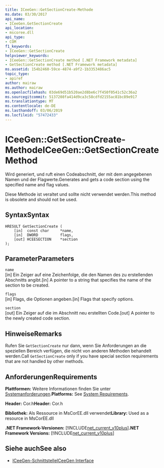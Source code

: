 ```yaml
---
title: ICeeGen::GetSectionCreate-Methode
ms.date: 03/30/2017
api_name:
- ICeeGen.GetSectionCreate
api_location:
- mscoree.dll
api_type:
- COM
f1_keywords:
- ICeeGen::GetSectionCreate
helpviewer_keywords:
- ICeeGen::GetSectionCreate method [.NET Framework metadata]
- GetSectionCreate method [.NET Framework metadata]
ms.assetid: 154b2460-59ce-4874-a9f2-1b3353486ac5
topic_type:
- apiref
author: mairaw
ms.author: mairaw
ms.openlocfilehash: 03de69d51b520ae2d8be6c7f450f0541c52c36a2
ms.sourcegitcommit: 5137208fa414d9ca3c58cdfd2155ac81bc89e917
ms.translationtype: MT
ms.contentlocale: de-DE
ms.lasthandoff: 03/06/2019
ms.locfileid: "57472433"
---
```

# <a name="iceegengetsectioncreate-method"></a><span data-ttu-id="33779-102">ICeeGen::GetSectionCreate-Methode</span><span class="sxs-lookup"><span data-stu-id="33779-102">ICeeGen::GetSectionCreate Method</span></span>
<span data-ttu-id="33779-103">Wird generiert, und ruft einen Codeabschnitt, der mit dem angegebenen Namen und der Flagwerte.</span><span class="sxs-lookup"><span data-stu-id="33779-103">Generates and gets a code section using the specified name and flag values.</span></span>  
  
 <span data-ttu-id="33779-104">Diese Methode ist veraltet und sollte nicht verwendet werden.</span><span class="sxs-lookup"><span data-stu-id="33779-104">This method is obsolete and should not be used.</span></span>  
  
## <a name="syntax"></a><span data-ttu-id="33779-105">Syntax</span><span class="sxs-lookup"><span data-stu-id="33779-105">Syntax</span></span>  
  
```  
HRESULT GetSectionCreate (  
    [in]  const char     *name,  
    [in]  DWORD          flags,  
    [out] HCEESECTION    *section  
);  
```  
  
## <a name="parameters"></a><span data-ttu-id="33779-106">Parameter</span><span class="sxs-lookup"><span data-stu-id="33779-106">Parameters</span></span>  
 `name`  
 <span data-ttu-id="33779-107">[in] Ein Zeiger auf eine Zeichenfolge, die den Namen des zu erstellenden Abschnitts angibt.</span><span class="sxs-lookup"><span data-stu-id="33779-107">[in] A pointer to a string that specifies the name of the section to be created.</span></span>  
  
 `flags`  
 <span data-ttu-id="33779-108">[in] Flags, die Optionen angeben.</span><span class="sxs-lookup"><span data-stu-id="33779-108">[in] Flags that specify options.</span></span>  
  
 `section`  
 <span data-ttu-id="33779-109">[out] Ein Zeiger auf die im Abschnitt neu erstellten Code.</span><span class="sxs-lookup"><span data-stu-id="33779-109">[out] A pointer to the newly created code section.</span></span>  
  
## <a name="remarks"></a><span data-ttu-id="33779-110">Hinweise</span><span class="sxs-lookup"><span data-stu-id="33779-110">Remarks</span></span>  
 <span data-ttu-id="33779-111">Rufen Sie `GetSectionCreate` nur dann, wenn Sie Anforderungen an die speziellen Bereich verfügen, die nicht von anderen Methoden behandelt werden.</span><span class="sxs-lookup"><span data-stu-id="33779-111">Call `GetSectionCreate` only if you have special section requirements that are not handled by other methods.</span></span>  
  
## <a name="requirements"></a><span data-ttu-id="33779-112">Anforderungen</span><span class="sxs-lookup"><span data-stu-id="33779-112">Requirements</span></span>  
 <span data-ttu-id="33779-113">**Plattformen:** Weitere Informationen finden Sie unter [Systemanforderungen](../../../../docs/framework/get-started/system-requirements.md).</span><span class="sxs-lookup"><span data-stu-id="33779-113">**Platforms:** See [System Requirements](../../../../docs/framework/get-started/system-requirements.md).</span></span>  
  
 <span data-ttu-id="33779-114">**Header:** Cor.h</span><span class="sxs-lookup"><span data-stu-id="33779-114">**Header:** Cor.h</span></span>  
  
 <span data-ttu-id="33779-115">**Bibliothek:** Als Ressource in MsCorEE.dll verwendet</span><span class="sxs-lookup"><span data-stu-id="33779-115">**Library:** Used as a resource in MsCorEE.dll</span></span>  
  
 <span data-ttu-id="33779-116">**.NET Framework-Versionen:** [!INCLUDE[net_current_v10plus](../../../../includes/net-current-v10plus-md.md)]</span><span class="sxs-lookup"><span data-stu-id="33779-116">**.NET Framework Versions:** [!INCLUDE[net_current_v10plus](../../../../includes/net-current-v10plus-md.md)]</span></span>  
  
## <a name="see-also"></a><span data-ttu-id="33779-117">Siehe auch</span><span class="sxs-lookup"><span data-stu-id="33779-117">See also</span></span>
- [<span data-ttu-id="33779-118">ICeeGen-Schnittstelle</span><span class="sxs-lookup"><span data-stu-id="33779-118">ICeeGen Interface</span></span>](../../../../docs/framework/unmanaged-api/metadata/iceegen-interface.md)
